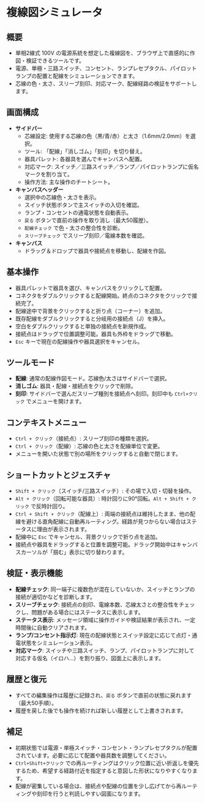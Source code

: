 # 複線図シミュレータ

## 概要
- 単相2線式 100V の電源系統を想定した複線図を、ブラウザ上で直感的に作図・検証できるツールです。
- 電源、単極・三路スイッチ、コンセント、ランプレセプタクル、パイロットランプの配置と配線をシミュレーションできます。
- 芯線の色・太さ、スリーブ刻印、対応マーク、配線経路の検証をサポートします。

## 画面構成
- **サイドバー**
  - 芯線設定: 使用する芯線の色（黒/青/赤）と太さ（1.6mm/2.0mm）を選択。
  - ツール: 「配線」「消しゴム」「刻印」を切り替え。
  - 器具パレット: 各器具を選んでキャンバスへ配置。
  - 対応マーク: スイッチ／三路スイッチ／ランプ／パイロットランプに仮名マークを割り当て。
  - 操作方法: 主な操作のチートシート。
- **キャンバスヘッダー**
  - 選択中の芯線色・太さを表示。
  - スイッチ状態ボタンで主スイッチの入切を確認。
  - ランプ・コンセントの通電状態を自動表示。
  - `戻る` ボタンで直前の操作を取り消し（最大50履歴）。
  - `配線チェック` で色・太さの整合性を診断。
  - `スリーブチェック` でスリーブ刻印／電線本数を確認。
- **キャンバス**
  - ドラッグ＆ドロップで器具や接続点を移動し、配線を作図。

## 基本操作
- 器具パレットで器具を選び、キャンバスをクリックして配置。
- コネクタをダブルクリックすると配線開始。終点のコネクタをクリックで接続完了。
- 配線途中で背景をクリックすると折り点（コーナー）を追加。
- 既存配線をダブルクリックすると分岐用の接続点（J）を挿入。
- 空白をダブルクリックすると単独の接続点を新規作成。
- 接続点はドラッグで位置調整可能。器具も外枠をドラッグで移動。
- `Esc` キーで現在の配線操作や器具選択をキャンセル。

## ツールモード
- **配線**: 通常の配線作図モード。芯線色/太さはサイドバーで選択。
- **消しゴム**: 器具・配線・接続点をクリックで削除。
- **刻印**: サイドバーで選んだスリーブ種別を接続点へ刻印。刻印中も `Ctrl+クリック` でメニューを開けます。

## コンテキストメニュー
- `Ctrl + クリック`（接続点）: スリーブ刻印の種類を選択。
- `Ctrl + クリック`（配線）: 芯線の色と太さを配線単位で変更。
- メニューを開いた状態で別の場所をクリックすると自動で閉じます。

## ショートカットとジェスチャ
- `Shift + クリック`（スイッチ/三路スイッチ）: その場で入切・切替を操作。
- `Alt + クリック`（回転可能な器具）: 時計回りに90°回転。`Alt + Shift + クリック` で反時計回り。
- `Ctrl + Shift + クリック`（配線上）: 両端の接続点は維持したまま、他の配線を避ける直角配線に自動再ルーティング。経路が見つからない場合はステータスに理由が表示されます。
- 配線中に `Esc` でキャンセル、背景クリックで折り点を追加。
- 接続点や器具をドラッグすると位置を調整可能。ドラッグ開始中はキャンバスカーソルが「掴む」表示に切り替わります。

## 検証・表示機能
- **配線チェック**: 同一端子に複数色が混在していないか、スイッチとランプの接続が適切かなどを診断します。
- **スリーブチェック**: 接続点の刻印、電線本数、芯線太さとの整合性をチェックし、問題がある場合にはステータスに表示します。
- **ステータス表示**: メッセージ領域に操作ガイドや検証結果が表示され、一定時間後に自動クリアされます。
- **ランプ/コンセント指示灯**: 現在の配線状態とスイッチ設定に応じて点灯・通電状態をシミュレーション表示。
- **対応マーク**: スイッチや三路スイッチ、ランプ、パイロットランプに対して対応する仮名（イロハ…）を割り振り、図面上に表示します。

## 履歴と復元
- すべての編集操作は履歴に記録され、`戻る` ボタンで直前の状態に戻れます（最大50手順）。
- 履歴を戻した後でも操作を続ければ新しい履歴として上書きされます。

## 補足
- 初期状態では電源・単極スイッチ・コンセント・ランプレセプタクルが配置されています。必要に応じて配置や器具数を調整してください。
- `Ctrl+Shift+クリック` での再ルーティングはクリック位置に近い折返しを優先するため、希望する経路付近を指定すると意図した形状になりやすくなります。
- 配線が密集している場合は、接続点や配線の位置を少し広げてから再ルーティングや刻印を行うと判読しやすい図面になります。
